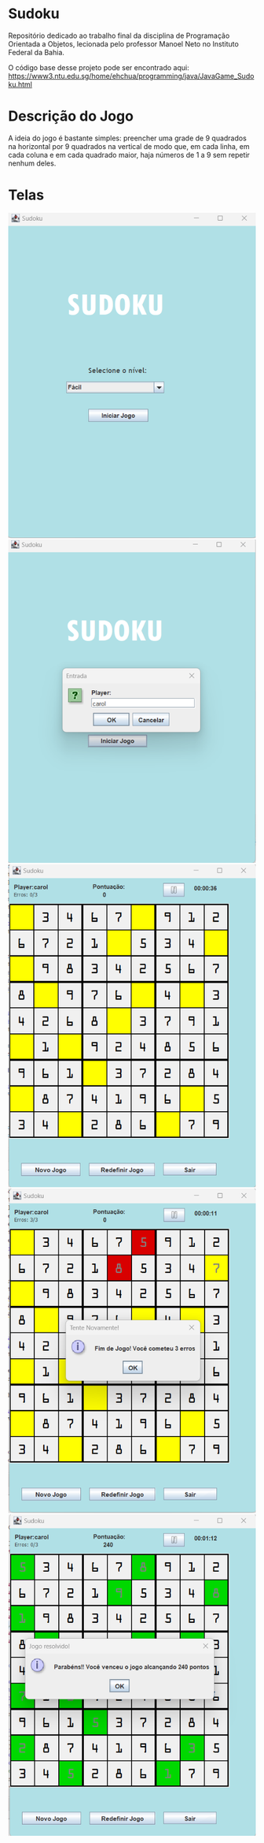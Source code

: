 # Sudoku
Repositório dedicado ao trabalho final da disciplina de Programação Orientada a Objetos, lecionada pelo professor Manoel Neto no Instituto Federal da Bahia.

O código base desse projeto pode ser encontrado aqui: https://www3.ntu.edu.sg/home/ehchua/programming/java/JavaGame_Sudoku.html

# Descrição do Jogo
A ideia do jogo é bastante simples: preencher uma grade de 9 quadrados na horizontal por 9 quadrados na vertical de modo que, em cada linha, em cada coluna e em cada quadrado maior, haja números de 1 a 9 sem repetir nenhum deles.

# Telas 

![Tela Inicial](sudoku/pagInicial.png)
![Tela para nome](sudoku/nameImage.png)
![Tela para iniciar jogo](sudoku/startGame.png)
![Tela de erros](sudoku/erroImage.png)
![Tela do vencedor](sudoku/winGameImage.png)
